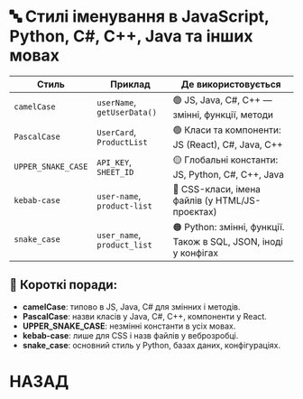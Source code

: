 # 🔤 Стилі іменування в JavaScript, Python, C#, C++, Java та інших мовах

| Стиль              | Приклад                        | Де використовується                                                                 |
|--------------------|--------------------------------|-------------------------------------------------------------------------------------|
| `camelCase`        | `userName`, `getUserData()`    | 🟢 JS, Java, C#, C++ — змінні, функції, методи                                      |
| `PascalCase`       | `UserCard`, `ProductList`      | 🟢 Класи та компоненти: JS (React), C#, Java, C++                                   |
| `UPPER_SNAKE_CASE` | `API_KEY`, `SHEET_ID`          | 🟡 Глобальні константи: JS, Python, C#, C++, Java                                   |
| `kebab-case`       | `user-name`, `product-list`    | 🔵 CSS-класи, імена файлів (у HTML/JS-проєктах)                                     |
| `snake_case`       | `user_name`, `product_list`    | 🟠 Python: змінні, функції. Також в SQL, JSON, іноді у конфігах                     |

## 🔎 Короткі поради:

- **camelCase**: типово в JS, Java, C# для змінних і методів.
- **PascalCase**: назви класів у Java, C#, C++, компоненти у React.
- **UPPER_SNAKE_CASE**: незмінні константи в усіх мовах.
- **kebab-case**: лише для CSS і назв файлів у веброзробці.
- **snake_case**: основний стиль у Python, базах даних, конфігураціях.

# НАЗАД
